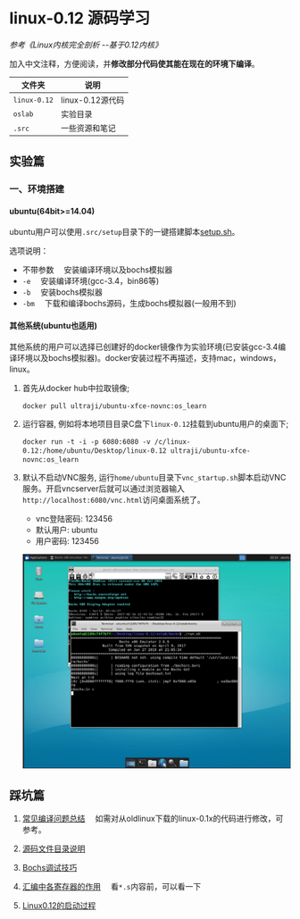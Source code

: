 # linux-0.12 源码学习

*参考《Linux内核完全剖析 --基于0.12内核》*

加入中文注释，方便阅读，并**修改部分代码使其能在现在的环境下编译**。

| 文件夹        | 说明                  |
| ------------ | -------------------- |
| `linux-0.12` | linux-0.12源代码      |
| `oslab`      | 实验目录              |
| `.src`       | 一些资源和笔记         |

## 实验篇

### 一、环境搭建

#### ubuntu(64bit>=14.04)

ubuntu用户可以使用`.src/setup`目录下的一键搭建脚本[setup.sh](.src/setup/setup.sh)。

选项说明：

- 不带参数 &emsp;安装编译环境以及bochs模拟器
- `-e` &emsp;安装编译环境(gcc-3.4，bin86等)
- `-b` &emsp;安装bochs模拟器
- `-bm` &emsp;下载和编译bochs源码，生成bochs模拟器(一般用不到)

#### 其他系统(ubuntu也适用)

其他系统的用户可以选择已创建好的docker镜像作为实验环境(已安装gcc-3.4编译环境以及bochs模拟器)。docker安装过程不再描述，支持mac，windows，linux。

1. 首先从docker hub中拉取镜像;

    ```shell
    docker pull ultraji/ubuntu-xfce-novnc:os_learn 
    ```

2. 运行容器, 例如将本地项目目录C盘下`linux-0.12`挂载到ubuntu用户的桌面下; 

    ```shell
    docker run -t -i -p 6080:6080 -v /c/linux-0.12:/home/ubuntu/Desktop/linux-0.12 ultraji/ubuntu-xfce-novnc:os_learn
    ```

3. 默认不启动VNC服务, 运行`home/ubuntu`目录下`vnc_startup.sh`脚本启动VNC服务。开启vncserver后就可以通过浏览器输入```http://localhost:6080/vnc.html```访问桌面系统了。

    - vnc登陆密码: 123456
    - 默认用户: ubuntu
    - 用户密码: 123456

    ![docker](.src/pic/docker.png)

## 踩坑篇

1. [常见编译问题总结](.src/note/编译源码的问题记录.md) &emsp;如需对从oldlinux下载的linux-0.1x的代码进行修改，可参考。

2. [源码文件目录说明](.src/note/源码文件目录说明.md)

3. [Bochs调试技巧](.src/note/Bochs调试技巧.md)

4. [汇编中各寄存器的作用](.src/note/汇编中各寄存器的作用.md) &emsp;看`*.s`内容前，可以看一下

5. [Linux0.12的启动过程](.src/note/Linux0.12的启动过程.md)
